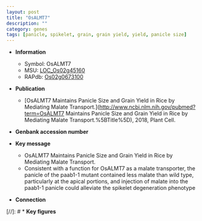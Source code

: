 ```yaml
---
layout: post
title: "OsALMT7"
description: ""
category: genes
tags: [panicle, spikelet, grain, grain yield, yield, panicle size]
---
```


* **Information**  
    + Symbol: OsALMT7  
    + MSU: [LOC_Os02g45160](http://rice.plantbiology.msu.edu/cgi-bin/ORF_infopage.cgi?orf=LOC_Os02g45160)  
    + RAPdb: [Os02g0673100](http://rapdb.dna.affrc.go.jp/viewer/gbrowse_details/irgsp1?name=Os02g0673100)  

* **Publication**  
    + [OsALMT7 Maintains Panicle Size and Grain Yield in Rice by Mediating Malate Transport.](http://www.ncbi.nlm.nih.gov/pubmed?term=OsALMT7 Maintains Panicle Size and Grain Yield in Rice by Mediating Malate Transport.%5BTitle%5D), 2018, Plant Cell.

* **Genbank accession number**  

* **Key message**  
    + OsALMT7 Maintains Panicle Size and Grain Yield in Rice by Mediating Malate Transport.
    + Consistent with a function for OsALMT7 as a malate transporter, the panicle of the paab1-1 mutant contained less malate than wild type, particularly at the apical portions, and injection of malate into the paab1-1 panicle could alleviate the spikelet degeneration phenotype

* **Connection**  

[//]: # * **Key figures**  


